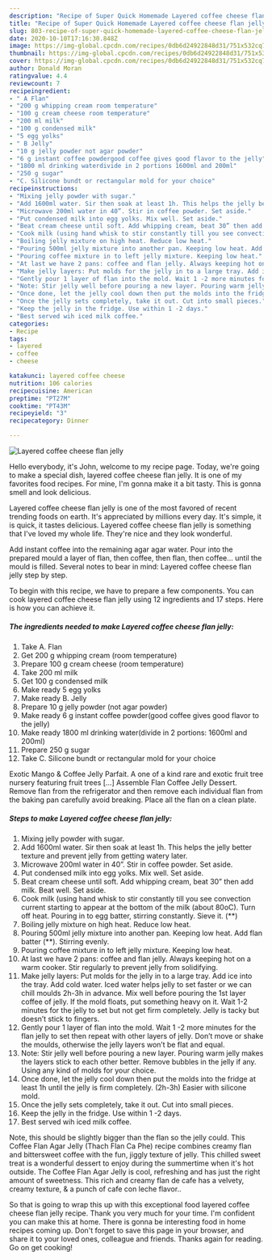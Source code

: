 ```yaml
---
description: "Recipe of Super Quick Homemade Layered coffee cheese flan jelly"
title: "Recipe of Super Quick Homemade Layered coffee cheese flan jelly"
slug: 803-recipe-of-super-quick-homemade-layered-coffee-cheese-flan-jelly
date: 2020-10-10T17:16:30.848Z
image: https://img-global.cpcdn.com/recipes/0db6d24922848d31/751x532cq70/layered-coffee-cheese-flan-jelly-recipe-main-photo.jpg
thumbnail: https://img-global.cpcdn.com/recipes/0db6d24922848d31/751x532cq70/layered-coffee-cheese-flan-jelly-recipe-main-photo.jpg
cover: https://img-global.cpcdn.com/recipes/0db6d24922848d31/751x532cq70/layered-coffee-cheese-flan-jelly-recipe-main-photo.jpg
author: Donald Moran
ratingvalue: 4.4
reviewcount: 7
recipeingredient:
- " A Flan"
- "200 g whipping cream room temperature"
- "100 g cream cheese room temperature"
- "200 ml milk"
- "100 g condensed milk"
- "5 egg yolks"
- " B Jelly"
- "10 g jelly powder not agar powder"
- "6 g instant coffee powdergood coffee gives good flavor to the jelly"
- "1800 ml drinking waterdivide in 2 portions 1600ml and 200ml"
- "250 g sugar"
- "C. Silicone bundt or rectangular mold for your choice"
recipeinstructions:
- "Mixing jelly powder with sugar."
- "Add 1600ml water. Sir then soak at least 1h. This helps the jelly better texture and prevent jelly from getting watery later."
- "Microwave 200ml water in 40”. Stir in coffee powder. Set aside."
- "Put condensed milk into egg yolks. Mix well. Set aside."
- "Beat cream cheese until soft. Add whipping cream, beat 30” then add milk. Beat well. Set aside."
- "Cook milk (using hand whisk to stir constantly till you see convection current starting to appear at the bottom of the milk (about 80oC). Turn off heat. Pouring in to egg batter, stirring constantly. Sieve it. (**)"
- "Boiling jelly mixture on high heat. Reduce low heat."
- "Pouring 500ml jelly mixture into another pan. Keeping low heat. Add flan batter (**). Stirring evenly."
- "Pouring coffee mixture in to left jelly mixture. Keeping low heat."
- "At last we have 2 pans: coffee and flan jelly. Always keeping hot on a warm cooker. Stir regularly to prevent jelly from solidifying."
- "Make jelly layers: Put molds for the jelly in to a large tray. Add ice into the tray. Add cold water. Iced water helps jelly to set faster or we can chill moulds 2h-3h in advance. Mix well before pouring the 1st layer coffee of jelly. If the mold floats, put something heavy on it. Wait 1-2 minutes for the jelly to set but not get firm completely. Jelly is tacky but doesn’t stick to fingers."
- "Gently pour 1 layer of flan into the mold. Wait 1 -2 more minutes for the flan jelly to set then repeat with other layers of jelly. Don’t move or shake the moulds, otherwise the jelly layers won’t be flat and equal."
- "Note: Stir jelly well before pouring a new layer. Pouring warm jelly makes the layers stick to each other better. Remove bubbles in the jelly if any. Using any kind of molds for your choice."
- "Once done, let the jelly cool down then put the molds into the fridge at least 1h until the jelly is firm completely. (2h-3h) Easier with silicone mold."
- "Once the jelly sets completely, take it out. Cut into small pieces."
- "Keep the jelly in the fridge. Use within 1 -2 days."
- "Best served wih iced milk coffee."
categories:
- Recipe
tags:
- layered
- coffee
- cheese

katakunci: layered coffee cheese 
nutrition: 106 calories
recipecuisine: American
preptime: "PT27M"
cooktime: "PT43M"
recipeyield: "3"
recipecategory: Dinner

---
```



![Layered coffee cheese flan jelly](https://img-global.cpcdn.com/recipes/0db6d24922848d31/751x532cq70/layered-coffee-cheese-flan-jelly-recipe-main-photo.jpg)

Hello everybody, it's John, welcome to my recipe page. Today, we're going to make a special dish, layered coffee cheese flan jelly. It is one of my favorites food recipes. For mine, I'm gonna make it a bit tasty. This is gonna smell and look delicious.

Layered coffee cheese flan jelly is one of the most favored of recent trending foods on earth. It's appreciated by millions every day. It's simple, it is quick, it tastes delicious. Layered coffee cheese flan jelly is something that I've loved my whole life. They're nice and they look wonderful.

Add instant coffee into the remaining agar agar water. Pour into the prepared mould a layer of flan, then coffee, then flan, then coffee… until the mould is filled. Several notes to bear in mind: Layered coffee cheese flan jelly step by step.


To begin with this recipe, we have to prepare a few components. You can cook layered coffee cheese flan jelly using 12 ingredients and 17 steps. Here is how you can achieve it.

<!--inarticleads1-->

##### The ingredients needed to make Layered coffee cheese flan jelly:

1. Take  A. Flan
1. Get 200 g whipping cream (room temperature)
1. Prepare 100 g cream cheese (room temperature)
1. Take 200 ml milk
1. Get 100 g condensed milk
1. Make ready 5 egg yolks
1. Make ready  B. Jelly
1. Prepare 10 g jelly powder (not agar powder)
1. Make ready 6 g instant coffee powder(good coffee gives good flavor to the jelly)
1. Make ready 1800 ml drinking water(divide in 2 portions: 1600ml and 200ml)
1. Prepare 250 g sugar
1. Take C. Silicone bundt or rectangular mold for your choice


Exotic Mango &amp; Coffee Jelly Parfait. A one of a kind rare and exotic fruit tree nursery featuring fruit trees […] Assemble Flan Coffee Jelly Dessert. Remove flan from the refrigerator and then remove each individual flan from the baking pan carefully avoid breaking. Place all the flan on a clean plate. 

<!--inarticleads2-->

##### Steps to make Layered coffee cheese flan jelly:

1. Mixing jelly powder with sugar.
1. Add 1600ml water. Sir then soak at least 1h. This helps the jelly better texture and prevent jelly from getting watery later.
1. Microwave 200ml water in 40”. Stir in coffee powder. Set aside.
1. Put condensed milk into egg yolks. Mix well. Set aside.
1. Beat cream cheese until soft. Add whipping cream, beat 30” then add milk. Beat well. Set aside.
1. Cook milk (using hand whisk to stir constantly till you see convection current starting to appear at the bottom of the milk (about 80oC). Turn off heat. Pouring in to egg batter, stirring constantly. Sieve it. (**)
1. Boiling jelly mixture on high heat. Reduce low heat.
1. Pouring 500ml jelly mixture into another pan. Keeping low heat. Add flan batter (**). Stirring evenly.
1. Pouring coffee mixture in to left jelly mixture. Keeping low heat.
1. At last we have 2 pans: coffee and flan jelly. Always keeping hot on a warm cooker. Stir regularly to prevent jelly from solidifying.
1. Make jelly layers: Put molds for the jelly in to a large tray. Add ice into the tray. Add cold water. Iced water helps jelly to set faster or we can chill moulds 2h-3h in advance. Mix well before pouring the 1st layer coffee of jelly. If the mold floats, put something heavy on it. Wait 1-2 minutes for the jelly to set but not get firm completely. Jelly is tacky but doesn’t stick to fingers.
1. Gently pour 1 layer of flan into the mold. Wait 1 -2 more minutes for the flan jelly to set then repeat with other layers of jelly. Don’t move or shake the moulds, otherwise the jelly layers won’t be flat and equal.
1. Note: Stir jelly well before pouring a new layer. Pouring warm jelly makes the layers stick to each other better. Remove bubbles in the jelly if any. Using any kind of molds for your choice.
1. Once done, let the jelly cool down then put the molds into the fridge at least 1h until the jelly is firm completely. (2h-3h) Easier with silicone mold.
1. Once the jelly sets completely, take it out. Cut into small pieces.
1. Keep the jelly in the fridge. Use within 1 -2 days.
1. Best served wih iced milk coffee.


Note, this should be slightly bigger than the flan so the jelly could. This Coffee Flan Agar Jelly (Thach Flan Ca Phe) recipe combines creamy flan and bittersweet coffee with the fun, jiggly texture of jelly. This chilled sweet treat is a wonderful dessert to enjoy during the summertime when it&#39;s hot outside. The Coffee Flan Agar Jelly is cool, refreshing and has just the right amount of sweetness. This rich and creamy flan de cafe has a velvety, creamy texture, &amp; a punch of cafe con leche flavor.. 

So that is going to wrap this up with this exceptional food layered coffee cheese flan jelly recipe. Thank you very much for your time. I'm confident you can make this at home. There is gonna be interesting food in home recipes coming up. Don't forget to save this page in your browser, and share it to your loved ones, colleague and friends. Thanks again for reading. Go on get cooking!
